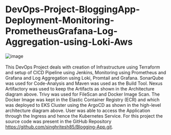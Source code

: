 # DevOps-Project-BloggingApp-Deployment-Monitoring-PrometheusGrafana-Log-Aggregation-using-Loki-Aws

![image](https://github.com/user-attachments/assets/76741ff4-6001-451a-811a-b4b61d7ba404)
<br></br>
This DevOps Project deals with creation of Infrastructure using Terraform and setup of CICD Pipeline using Jenkins, Monitoring using Prometheus and Grafana and Log Aggregation using Loki, Promtail and Grafana. SonarQube was used for Code-Analysis and Maven was used as the Build Tool. Nexus Artifactory was used to keep the Artifacts as shown in the Architecture diagram above. Trivy was used for FileScan and Docker Image Scan. The Docker Image was kept in the Elastic Container Registry (ECR) and which was deployed to EKS Cluster using the ArgoCD as shown in the high-level architecture diagram above. User was able to access the Application through the Ingress and hence the Kubernetes Service. For this project the source code was present in the GitHub Repository https://github.com/singhritesh85/Blogging-App.git. 
